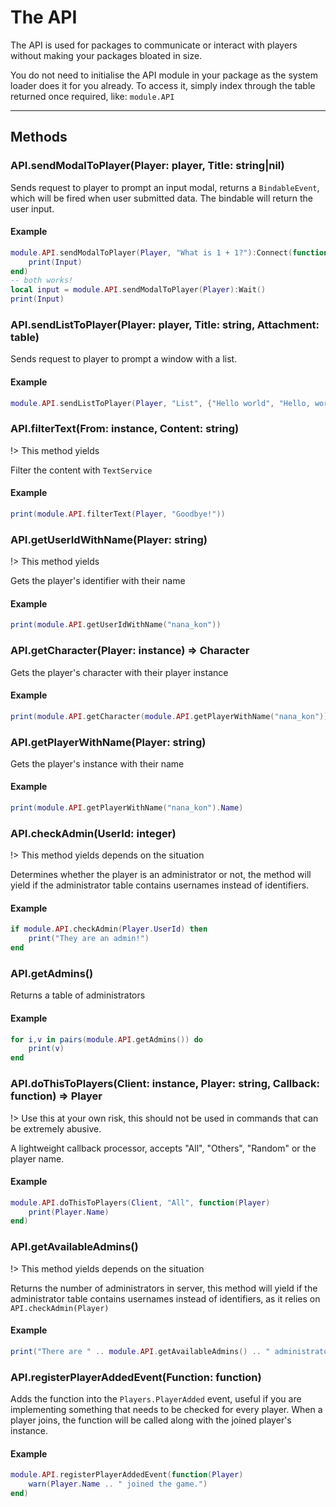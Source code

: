 # The API
The API is used for packages to communicate or interact with players without making your packages bloated in size.

You do not need to initialise the API module in your package as the system loader does it for you already. To access it, simply index through the table returned once required, like: `module.API`

___

## Methods
### API.sendModalToPlayer(Player: player, Title: string|nil)
Sends request to player to prompt an input modal, returns a `BindableEvent`, which will be fired when user submitted data. The bindable will return the user input.

#### Example
```lua
module.API.sendModalToPlayer(Player, "What is 1 + 1?"):Connect(function(Input)
	print(Input)
end)
-- both works!
local input = module.API.sendModalToPlayer(Player):Wait()
print(Input)
```

### API.sendListToPlayer(Player: player, Title: string, Attachment: table)
Sends request to player to prompt a window with a list.

#### Example
```lua
module.API.sendListToPlayer(Player, "List", {"Hello world", "Hello, world!"})
```

### API.filterText(From: instance, Content: string)
!> This method yields

Filter the content with `TextService`

#### Example
```lua
print(module.API.filterText(Player, "Goodbye!"))
```

### API.getUserIdWithName(Player: string)
!> This method yields

Gets the player's identifier with their name

#### Example
```lua
print(module.API.getUserIdWithName("nana_kon"))
```

### API.getCharacter(Player: instance) => Character
Gets the player's character with their player instance

#### Example
```lua
print(module.API.getCharacter(module.API.getPlayerWithName("nana_kon")).Humanoid.Health)
```

### API.getPlayerWithName(Player: string)
Gets the player's instance with their name

#### Example
```lua
print(module.API.getPlayerWithName("nana_kon").Name)
```

### API.checkAdmin(UserId: integer)
!> This method yields depends on the situation

Determines whether the player is an administrator or not, the method will yield if the administrator table contains usernames instead of identifiers.

#### Example
```lua
if module.API.checkAdmin(Player.UserId) then
	print("They are an admin!")
end
```

### API.getAdmins()
Returns a table of administrators

#### Example
```lua
for i,v in pairs(module.API.getAdmins()) do
	print(v)
end
```

### API.doThisToPlayers(Client: instance, Player: string, Callback: function) => Player
!> Use this at your own risk, this should not be used in commands that can be extremely abusive.

A lightweight callback processor, accepts "All", "Others", "Random" or the player name.

#### Example
```lua
module.API.doThisToPlayers(Client, "All", function(Player)
	print(Player.Name)
end)
```

### API.getAvailableAdmins()
!> This method yields depends on the situation

Returns the number of administrators in server, this method will yield if the administrator table contains usernames instead of identifiers, as it relies on `API.checkAdmin(Player)`

#### Example
```lua
print("There are " .. module.API.getAvailableAdmins() .. " administrators available!")
```

### API.registerPlayerAddedEvent(Function: function)
Adds the function into the `Players.PlayerAdded` event, useful if you are implementing something that needs to be checked for every player. When a player joins, the function will be called along with the joined player's instance.

#### Example
```lua
module.API.registerPlayerAddedEvent(function(Player)
	warn(Player.Name .. " joined the game.")
end)
```
